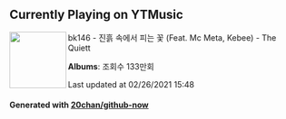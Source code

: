 ## Currently Playing on YTMusic

[<img align="left" width="100" src="https://i.ytimg.com/vi/1N66R4F-A9Q/hqdefault.jpg?sqp=-oaymwEWCMACELQBIAQqCghQEJADGFogjgJIWg&rs">](https://music.youtube.com/watch?v=1N66R4F-A9Q)

bk146 - 진흙 속에서 피는 꽃 (Feat. Mc Meta, Kebee) - The Quiett

**Albums**: 조회수 133만회

Last updated at 02/26/2021 15:48

#### Generated with [20chan/github-now](https://github.com/20chan/github-now)


<!--
**20chan/20chan** is a ✨ _special_ ✨ repository because its `README.md` (this file) appears on your GitHub profile.

Here are some ideas to get you started:

- 🔭 I’m currently working on ...
- 🌱 I’m currently learning ...
- 👯 I’m looking to collaborate on ...
- 🤔 I’m looking for help with ...
- 💬 Ask me about ...
- 📫 How to reach me: ...
- 😄 Pronouns: ...
- ⚡ Fun fact: ...
-->
